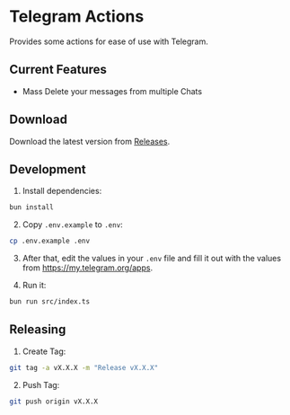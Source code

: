 # Telegram Actions

Provides some actions for ease of use with Telegram.

## Current Features

- Mass Delete your messages from multiple Chats

## Download

Download the latest version from [Releases](https://github.com/enyineer/telegramactions/releases).

## Development

1. Install dependencies:
```bash
bun install
```

2. Copy `.env.example` to `.env`:
```bash
cp .env.example .env
```

3. After that, edit the values in your `.env` file and fill it out with the values from https://my.telegram.org/apps.

4. Run it:
```bash
bun run src/index.ts
```

## Releasing

1. Create Tag:
```bash
git tag -a vX.X.X -m "Release vX.X.X"
```

2. Push Tag:
```bash
git push origin vX.X.X
```